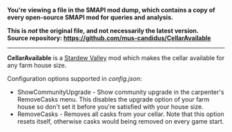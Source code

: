 **You're viewing a file in the SMAPI mod dump, which contains a copy of every open-source SMAPI mod
for queries and analysis.**

**This is _not_ the original file, and not necessarily the latest version.**  
**Source repository: https://github.com/mus-candidus/CellarAvailable**

----

**CellarAvailable** is a [Stardew Valley](http://stardewvalley.net/) mod which makes the cellar available for any farm house size.

Configuration options supported in *config.json*:

* ShowCommunityUpgrade - Show community upgrade in the carpenter's RemoveCasks menu. This disables the upgrade option of your farm house so don't set it before you're satisfied with your house size.
* RemoveCasks - Removes all casks from your cellar. Note that this option resets itself, otherwise casks would being removed on every game start.
